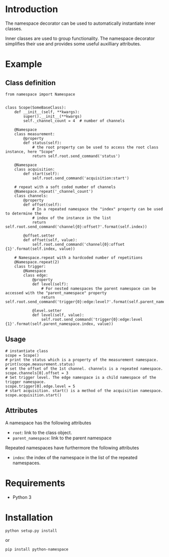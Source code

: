 # Introduction

The namespace decorator can be used to automatically instantiate inner classes.

Inner classes are used to group functionality. The namespace decorator simplifies their use and
provides some useful auxilliary attributes.


# Example

## Class definition

```
from namespace import Namespace


class Scope(SomeBaseClass):
    def __init__(self, **kwargs):
        super().__init__(**kwargs)
        self._channel_count = 4  # number of channels

    @Namespace
    class measurement:
        @property
        def status(self):
            # the root property can be used to access the root class instance, here "Scope"
            return self.root.send_command('status')

    @Namespace
    class acquisition:
        def start(self):
            self.root.send_command('acquisition:start')

    # repeat with a soft coded number of channels
    @Namespace.repeat('_channel_count')
    class channels:
        @property
        def offset(self):
            # In a repeated namespace the "index" property can be used to determine the
            # index of the instance in the list
            return self.root.send_command('channel{0}:offset?'.format(self.index))

        @offset.setter
        def offset(self, value):
            self.root.send_command('channel{0}:offset {1}'.format(self.index, value))

    # Namespace.repeat with a hardcoded number of repetitions
    @Namespace.repeat(2)
    class trigger:
        @Namespace
        class edge:
            @property
            def level(self):
                # For nested namespaces the parent namespace can be accessed with the "parent_namespace" property
                return self.root.send_command('trigger{0}:edge:level?'.format(self.parent_namespace.index))

            @level.setter
            def level(self, value):
                self.root.send_command('trigger{0}:edge:level {1}'.format(self.parent_namespace.index, value))

```

## Usage

```
# instantiate class
scope = Scope()
# print the status which is a property of the measurement namespace.
print(scope.measurement.status)
# set the offset of the 1st channel. channels is a repeated namespace.
scope.channels[0].offset = 3
# Set trigger level. The edge namespace is a child namespace of the trigger namespace.
scope.trigger[0].edge.level = 5
# start acquisition. start() is a method of the acquisition namespace.
scope.acquisition.start()
```

## Attributes

A namespace has the following attributes

- `root`: link to the class object.
- `parent_namespace`: link to the parent namespace

Repeated namespaces have furthermore the following attributes

- `index`: the index of the namespace in the list of the repeated namespaces.


# Requirements

- Python 3

# Installation

```
python setup.py install
```

or

```
pip install python-namespace
```
